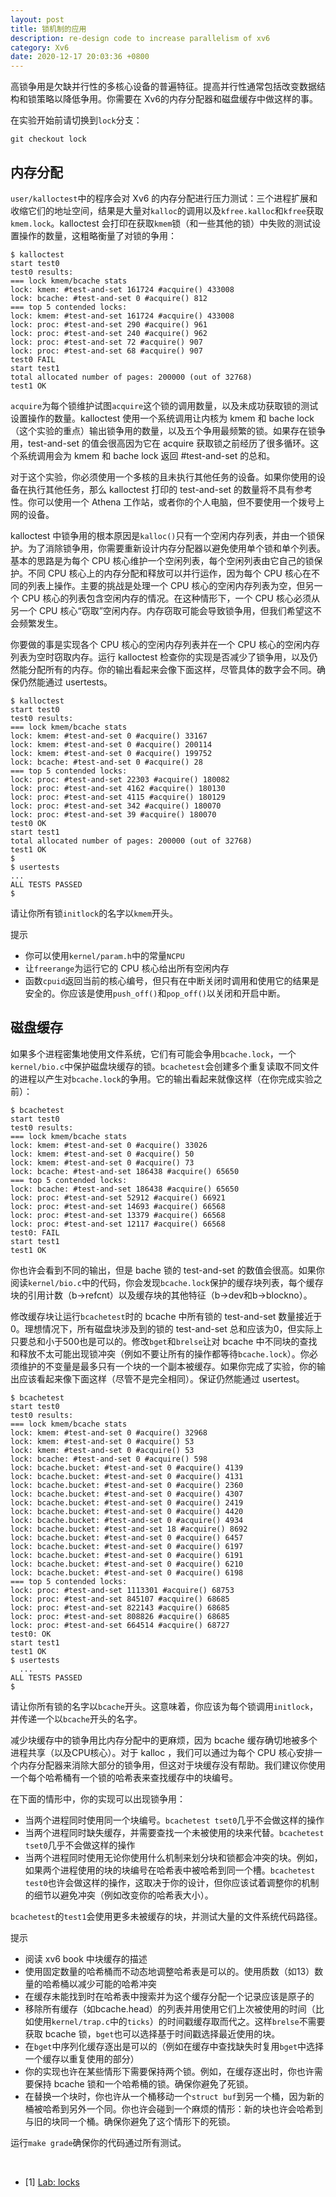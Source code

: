```yaml
---
layout: post
title: 锁机制的应用
description: re-design code to increase parallelism of xv6
category: Xv6
date: 2020-12-17 20:03:36 +0800
---
```


高锁争用是欠缺并行性的多核心设备的普遍特征。提高并行性通常包括改变数据结构和锁策略以降低争用。你需要在 Xv6的内存分配器和磁盘缓存中做这样的事。

<!--more-->

在实验开始前请切换到`lock`分支：

`git checkout lock`

## 内存分配

`user/kalloctest`中的程序会对 Xv6 的内存分配进行压力测试：三个进程扩展和收缩它们的地址空间，结果是大量对`kalloc`的调用以及`kfree.kalloc`和`kfree`获取`kmem.lock`。kalloctest 会打印在获取`kmem`锁（和一些其他的锁）中失败的测试设置操作的数量，这粗略衡量了对锁的争用：

```shell
$ kalloctest
start test0
test0 results:
=== lock kmem/bcache stats
lock: kmem: #test-and-set 161724 #acquire() 433008
lock: bcache: #test-and-set 0 #acquire() 812
=== top 5 contended locks:
lock: kmem: #test-and-set 161724 #acquire() 433008
lock: proc: #test-and-set 290 #acquire() 961
lock: proc: #test-and-set 240 #acquire() 962
lock: proc: #test-and-set 72 #acquire() 907
lock: proc: #test-and-set 68 #acquire() 907
test0 FAIL
start test1
total allocated number of pages: 200000 (out of 32768)
test1 OK
```

`acquire`为每个锁维护试图`acquire`这个锁的调用数量，以及未成功获取锁的测试设置操作的数量。kalloctest 使用一个系统调用让内核为 kmem 和 bache lock（这个实验的重点）输出锁争用的数量，以及五个争用最频繁的锁。如果存在锁争用，test-and-set 的值会很高因为它在 acquire 获取锁之前经历了很多循环。这个系统调用会为 kmem 和 bache lock 返回 #test-and-set 的总和。

对于这个实验，你必须使用一个多核的且未执行其他任务的设备。如果你使用的设备在执行其他任务，那么 kalloctest 打印的 test-and-set 的数量将不具有参考性。你可以使用一个 Athena 工作站，或者你的个人电脑，但不要使用一个拨号上网的设备。

kalloctest 中锁争用的根本原因是`kalloc()`只有一个空闲内存列表，并由一个锁保护。为了消除锁争用，你需要重新设计内存分配器以避免使用单个锁和单个列表。基本的思路是为每个 CPU 核心维护一个空闲列表，每个空闲列表由它自己的锁保护。不同 CPU 核心上的内存分配和释放可以并行运作，因为每个 CPU 核心在不同的列表上操作。主要的挑战是处理一个 CPU 核心的空闲内存列表为空，但另一个 CPU 核心的列表包含空闲内存的情况。在这种情形下，一个 CPU 核心必须从另一个 CPU 核心“窃取”空闲内存。内存窃取可能会导致锁争用，但我们希望这不会频繁发生。

你要做的事是实现各个 CPU 核心的空闲内存列表并在一个 CPU 核心的空闲内存列表为空时窃取内存。运行 kalloctest 检查你的实现是否减少了锁争用，以及仍然能分配所有的内存。你的输出看起来会像下面这样，尽管具体的数字会不同。确保仍然能通过 usertests。

```shell
$ kalloctest
start test0
test0 results:
=== lock kmem/bcache stats
lock: kmem: #test-and-set 0 #acquire() 33167
lock: kmem: #test-and-set 0 #acquire() 200114
lock: kmem: #test-and-set 0 #acquire() 199752
lock: bcache: #test-and-set 0 #acquire() 28
=== top 5 contended locks:
lock: proc: #test-and-set 22303 #acquire() 180082
lock: proc: #test-and-set 4162 #acquire() 180130
lock: proc: #test-and-set 4115 #acquire() 180129
lock: proc: #test-and-set 342 #acquire() 180070
lock: proc: #test-and-set 39 #acquire() 180070
test0 OK
start test1
total allocated number of pages: 200000 (out of 32768)
test1 OK
$
$ usertests
...
ALL TESTS PASSED
$
```

请让你所有锁`initlock`的名字以`kmem`开头。

提示

- 你可以使用`kernel/param.h`中的常量`NCPU`
- 让`freerange`为运行它的 CPU 核心给出所有空闲内存
- 函数`cpuid`返回当前的核心编号，但只有在中断关闭时调用和使用它的结果是安全的。你应该是使用`push_off()`和`pop_off()`以关闭和开启中断。

## 磁盘缓存

如果多个进程密集地使用文件系统，它们有可能会争用`bcache.lock`，一个`kernel/bio.c`中保护磁盘块缓存的锁。`bcachetest`会创建多个重复读取不同文件的进程以产生对`bcache.lock`的争用。它的输出看起来就像这样（在你完成实验之前）：

```shell
$ bcachetest
start test0
test0 results:
=== lock kmem/bcache stats
lock: kmem: #test-and-set 0 #acquire() 33026
lock: kmem: #test-and-set 0 #acquire() 50
lock: kmem: #test-and-set 0 #acquire() 73
lock: bcache: #test-and-set 186438 #acquire() 65650
=== top 5 contended locks:
lock: bcache: #test-and-set 186438 #acquire() 65650
lock: proc: #test-and-set 52912 #acquire() 66921
lock: proc: #test-and-set 14693 #acquire() 66568
lock: proc: #test-and-set 13379 #acquire() 66568
lock: proc: #test-and-set 12117 #acquire() 66568
test0: FAIL
start test1
test1 OK
```

你也许会看到不同的输出，但是 bache 锁的 test-and-set 的数值会很高。如果你阅读`kernel/bio.c`中的代码，你会发现`bcache.lock`保护的缓存块列表，每个缓存块的引用计数（b->refcnt）以及缓存块的其他特征（b->dev和b->blockno）。

修改缓存块让运行`bcachetest`时的 bcache 中所有锁的 test-and-set 数量接近于0。理想情况下，所有磁盘块涉及到的锁的 test-and-set 总和应该为0，但实际上只要总和小于500也是可以的。修改`bget`和`brelse`让对 bcache 中不同块的查找和释放不太可能出现锁冲突（例如不要让所有的操作都等待`bcache.lock`）。你必须维护的不变量是最多只有一个块的一个副本被缓存。如果你完成了实验，你的输出应该看起来像下面这样（尽管不是完全相同）。保证仍然能通过 usertest。

```shell
$ bcachetest
start test0
test0 results:
=== lock kmem/bcache stats
lock: kmem: #test-and-set 0 #acquire() 32968
lock: kmem: #test-and-set 0 #acquire() 53
lock: kmem: #test-and-set 0 #acquire() 53
lock: bcache: #test-and-set 0 #acquire() 598
lock: bcache.bucket: #test-and-set 0 #acquire() 4139
lock: bcache.bucket: #test-and-set 0 #acquire() 4131
lock: bcache.bucket: #test-and-set 0 #acquire() 2360
lock: bcache.bucket: #test-and-set 0 #acquire() 4307
lock: bcache.bucket: #test-and-set 0 #acquire() 2419
lock: bcache.bucket: #test-and-set 0 #acquire() 4420
lock: bcache.bucket: #test-and-set 0 #acquire() 4934
lock: bcache.bucket: #test-and-set 18 #acquire() 8692
lock: bcache.bucket: #test-and-set 0 #acquire() 6457
lock: bcache.bucket: #test-and-set 0 #acquire() 6197
lock: bcache.bucket: #test-and-set 0 #acquire() 6191
lock: bcache.bucket: #test-and-set 0 #acquire() 6210
lock: bcache.bucket: #test-and-set 0 #acquire() 6198
=== top 5 contended locks:
lock: proc: #test-and-set 1113301 #acquire() 68753
lock: proc: #test-and-set 845107 #acquire() 68685
lock: proc: #test-and-set 822143 #acquire() 68685
lock: proc: #test-and-set 808826 #acquire() 68685
lock: proc: #test-and-set 664514 #acquire() 68727
test0: OK
start test1
test1 OK
$ usertests
  ...
ALL TESTS PASSED
$
```

请让你所有锁的名字以`bcache`开头。这意味着，你应该为每个锁调用`initlock`，并传递一个以`bcache`开头的名字。

减少块缓存中的锁争用比内存分配中的更麻烦，因为 bcache 缓存确切地被多个进程共享（以及CPU核心）。对于 kalloc ，我们可以通过为每个 CPU 核心安排一个内存分配器来消除大部分的锁争用，但这对于块缓存没有帮助。我们建议你使用一个每个哈希桶有一个锁的哈希表来查找缓存中的块编号。

在下面的情形中，你的实现可以出现锁争用：

- 当两个进程同时使用同一个块编号。`bcachetest tset0`几乎不会做这样的操作
- 当两个进程同时缺失缓存，并需要查找一个未被使用的块来代替。`bcachetest tset0`几乎不会做这样的操作
- 当两个进程同时使用无论你使用什么机制来划分块和锁都会冲突的块。例如，如果两个进程使用的块的块编号在哈希表中被哈希到同一个槽。`bcachetest test0`也许会做这样的操作，这取决于你的设计，但你应该试着调整你的机制的细节以避免冲突（例如改变你的哈希表大小）。

`bcachetest`的`test1`会使用更多未被缓存的块，并测试大量的文件系统代码路径。

提示

- 阅读 xv6 book 中块缓存的描述
- 使用固定数量的哈希桶而不动态地调整哈希表是可以的。使用质数（如13）数量的哈希桶以减少可能的哈希冲突
- 在缓存未能找到时在哈希表中搜索并为这个缓存分配一个记录应该是原子的
- 移除所有缓存（如bcache.head）的列表并用使用它们上次被使用的时间（比如使用`kernel/trap.c`中的`ticks`）的时间戳缓存取而代之。这样`brelse`不需要获取 bcache 锁，`bget`也可以选择基于时间戳选择最近使用的块。
- 在`bget`中序列化缓存逐出是可以的（例如在缓存中查找缺失时复用`bget`中选择一个缓存以重复使用的部分）
- 你的实现也许在某些情形下需要保持两个锁。例如，在缓存逐出时，你也许需要保持 bcache 锁和一个哈希桶的锁。确保你避免了死锁。
- 在替换一个块时，你也许从一个桶移动一个`struct buf`到另一个桶，因为新的桶被哈希到另外一个同。你也许会碰到一个麻烦的情形：新的块也许会哈希到与旧的块同一个桶。确保你避免了这个情形下的死锁。

运行`make grade`确保你的代码通过所有测试。

&nbsp;

- [1] [Lab: locks](https://pdos.csail.mit.edu/6.828/2019/labs/lock.html)
